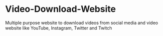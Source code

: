 # Video-Download-Website
Multiple purpose website to download videos from social media and video website like YouTube, Instagram, Twitter and Twitch
